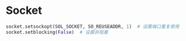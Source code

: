 # Socket



```python
socket.setsockopt(SOL_SOCKET, SO_REUSEADDR, 1)  # 设置端口重复使用
socket.setblocking(False)  # 设置非阻塞
```

